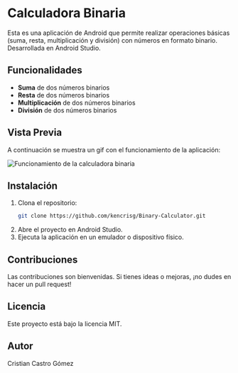 # Calculadora Binaria

Esta es una aplicación de Android que permite realizar operaciones básicas (suma, resta, multiplicación y división) con números en formato binario. Desarrollada en Android Studio.

## Funcionalidades
- **Suma** de dos números binarios
- **Resta** de dos números binarios
- **Multiplicación** de dos números binarios
- **División** de dos números binarios

## Vista Previa

A continuación se muestra un gif con el funcionamiento de la aplicación:

![Funcionamiento de la calculadora binaria](demo.gif)

## Instalación
1. Clona el repositorio:
    ```bash
    git clone https://github.com/kencrisg/Binary-Calculator.git
    ```
2. Abre el proyecto en Android Studio.
3. Ejecuta la aplicación en un emulador o dispositivo físico.

## Contribuciones
Las contribuciones son bienvenidas. Si tienes ideas o mejoras, ¡no dudes en hacer un pull request!

## Licencia
Este proyecto está bajo la licencia MIT.

## Autor
Cristian Castro Gómez

